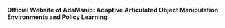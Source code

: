 **Official Website of AdaManip: Adaptive Articulated Object Manipulation Environments and Policy Learning**